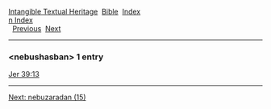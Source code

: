 [Intangible Textual Heritage](../../index)  [Bible](../index) 
[Index](index)   
[n Index](_n_)  
  [Previous](c07753)  [Next](c07755) 

------------------------------------------------------------------------

### &lt;nebushasban&gt; 1 entry

[Jer 39:13](../kjv/jer039.htm#013)  

------------------------------------------------------------------------

[Next: nebuzaradan (15)](c07755)
